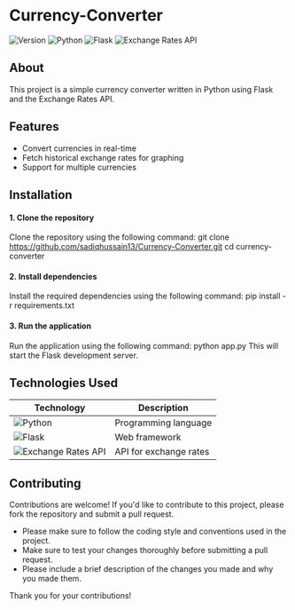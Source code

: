 # Currency-Converter
![Version](https://img.shields.io/badge/Version-%5E1.0.0-blue.svg?style=for-the-badge)
![Python](https://img.shields.io/badge/Python-%5E3.9+-red.svg?style=for-the-badge&logo=python&logoColor=white)
![Flask](https://img.shields.io/badge/Flask-%5E1.1.2+-orange.svg?style=for-the-badge&logo=flask&logoColor=white)
![Exchange Rates API](https://img.shields.io/badge/Exchange%20Rates%20API-%5Elatest+-green.svg?style=for-the-badge&logo=exchange-rates-api&logoColor=white)

## About
This project is a simple currency converter written in Python using Flask and the Exchange Rates API.

## Features
* Convert currencies in real-time
* Fetch historical exchange rates for graphing
* Support for multiple currencies

## Installation
#### 1. Clone the repository
Clone the repository using the following command:
git clone https://github.com/sadiqhussain13/Currency-Converter.git
cd currency-converter

#### 2. Install dependencies
Install the required dependencies using the following command:
pip install -r requirements.txt

#### 3. Run the application
Run the application using the following command:
python app.py
This will start the Flask development server.

## Technologies Used
| Technology | Description |
|------------|-------------|
| ![Python](https://img.shields.io/badge/Python-%5E3.9+-red.svg?style=for-the-badge&logo=python&logoColor=white) | Programming language |
| ![Flask](https://img.shields.io/badge/Flask-%5E1.1.2+-orange.svg?style=for-the-badge&logo=flask&logoColor=white) | Web framework |
| ![Exchange Rates API](https://img.shields.io/badge/Exchange%20Rates%20API-%5Elatest+-green.svg?style=for-the-badge&logo=exchange-rates-api&logoColor=white) | API for exchange rates |

## Contributing
Contributions are welcome! If you'd like to contribute to this project, please fork the repository and submit a pull request.

* Please make sure to follow the coding style and conventions used in the project.
* Make sure to test your changes thoroughly before submitting a pull request.
* Please include a brief description of the changes you made and why you made them.

Thank you for your contributions!